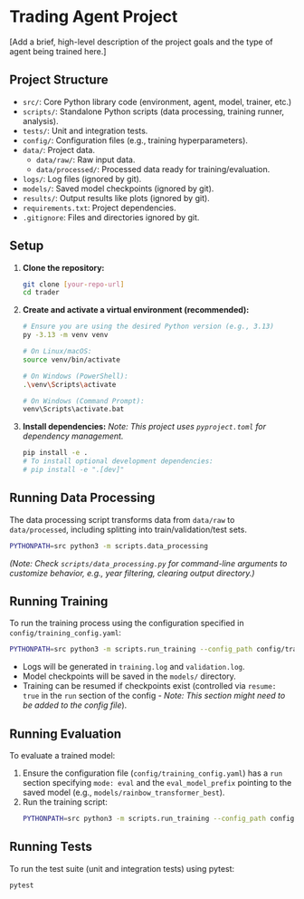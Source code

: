 # Trading Agent Project

[Add a brief, high-level description of the project goals and the type of agent being trained here.]

## Project Structure

*   `src/`: Core Python library code (environment, agent, model, trainer, etc.)
*   `scripts/`: Standalone Python scripts (data processing, training runner, analysis).
*   `tests/`: Unit and integration tests.
*   `config/`: Configuration files (e.g., training hyperparameters).
*   `data/`: Project data.
    *   `data/raw/`: Raw input data.
    *   `data/processed/`: Processed data ready for training/evaluation.
*   `logs/`: Log files (ignored by git).
*   `models/`: Saved model checkpoints (ignored by git).
*   `results/`: Output results like plots (ignored by git).
*   `requirements.txt`: Project dependencies.
*   `.gitignore`: Files and directories ignored by git.

## Setup

1.  **Clone the repository:**
    ```bash
    git clone [your-repo-url]
    cd trader
    ```
2.  **Create and activate a virtual environment (recommended):**
    ```bash
    # Ensure you are using the desired Python version (e.g., 3.13)
    py -3.13 -m venv venv 

    # On Linux/macOS:
    source venv/bin/activate 
    
    # On Windows (PowerShell):
    .\venv\Scripts\activate
    
    # On Windows (Command Prompt):
    venv\Scripts\activate.bat
    ```
3.  **Install dependencies:**
    *Note: This project uses `pyproject.toml` for dependency management.*
    ```bash
    pip install -e .
    # To install optional development dependencies:
    # pip install -e ".[dev]" 
    ```

## Running Data Processing

The data processing script transforms data from `data/raw` to `data/processed`, including splitting into train/validation/test sets.

```bash
PYTHONPATH=src python3 -m scripts.data_processing
```
*(Note: Check `scripts/data_processing.py` for command-line arguments to customize behavior, e.g., year filtering, clearing output directory.)*

## Running Training

To run the training process using the configuration specified in `config/training_config.yaml`:

```bash
PYTHONPATH=src python3 -m scripts.run_training --config_path config/training_config.yaml
```
*   Logs will be generated in `training.log` and `validation.log`.
*   Model checkpoints will be saved in the `models/` directory.
*   Training can be resumed if checkpoints exist (controlled via `resume: true` in the `run` section of the config - *Note: This section might need to be added to the config file*).

## Running Evaluation

To evaluate a trained model:
1.  Ensure the configuration file (`config/training_config.yaml`) has a `run` section specifying `mode: eval` and the `eval_model_prefix` pointing to the saved model (e.g., `models/rainbow_transformer_best`).
2.  Run the training script:
    ```bash
    PYTHONPATH=src python3 -m scripts.run_training --config_path config/training_config.yaml
    ```

## Running Tests

To run the test suite (unit and integration tests) using pytest:

```bash
pytest
``` 